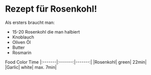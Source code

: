 # Rezept für Rosenkohl!

Als ersters braucht man:
- 15-20 Rosenkohl die man halbiert
- Knoblauch
- Oliven Öl
- Butter
- Rosmarin

Food      Color    Time
|:-------|:-------:|-------:|
|Rosenkohl| green| 22min|
|Garlic|  white| max. 7min|





